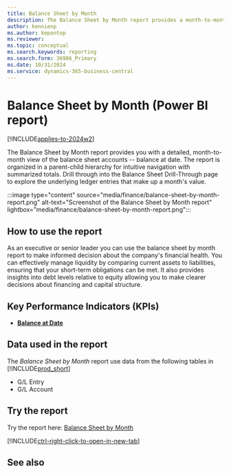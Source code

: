 ```yaml
---
title: Balance Sheet by Month
description: The Balance Sheet by Month report provides a month-to-month view of the balance at date for all Balance Sheet accounts. 
author: kennienp
ms.author: kepontop
ms.reviewer:
ms.topic: conceptual
ms.search.keywords: reporting
ms.search.form: 36986_Primary
ms.date: 10/31/2024
ms.service: dynamics-365-business-central
---
```


# Balance Sheet by Month (Power BI report)

[!INCLUDE[applies-to-2024w2](includes/applies-to-2024w2.md)]

The Balance Sheet by Month report provides you with a detailed, month-to-month view of the balance sheet accounts -- balance at date. The report is organized in a parent-child hierarchy for intuitive navigation with summarized totals. Drill through into the Balance Sheet Drill-Through page to explore the underlying ledger entries that make up a month's value. 

:::image type="content" source="media/finance/balance-sheet-by-month-report.png" alt-text="Screenshot of the Balance Sheet by Month report" lightbox="media/finance/balance-sheet-by-month-report.png":::

## How to use the report

As an executive or senior leader you can use the balance sheet by month report to make informed decision about the company's financial health. You can effectively manage liquidity by comparing current assets to liabilities, ensuring that your short-term obligations can be met. It also provides insights into debt levels relative to equity allowing you to make clearer decisions about financing and capital structure. 

## Key Performance Indicators (KPIs)

- [**Balance at Date**](####)

## Data used in the report

The *Balance Sheet by Month* report use data from the following tables in [!INCLUDE[prod_short](includes/prod_short.md)]

- G/L Entry
- G/L Account

## Try the report

Try the report here: [Balance Sheet by Month](https://businesscentral.dynamics.com?page=36986)

[!INCLUDE[ctrl-right-click-to-open-in-new-tab](includes/ctrl-right-click-to-open-in-new-tab.md)]

## See also